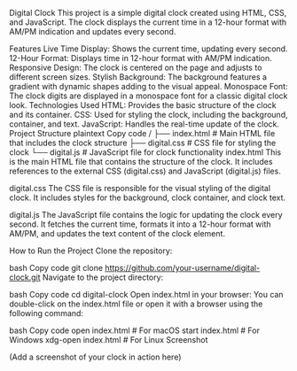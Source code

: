 Digital Clock
This project is a simple digital clock created using HTML, CSS, and JavaScript. The clock displays the current time in a 12-hour format with AM/PM indication and updates every second.

Features
Live Time Display: Shows the current time, updating every second.
12-Hour Format: Displays time in 12-hour format with AM/PM indication.
Responsive Design: The clock is centered on the page and adjusts to different screen sizes.
Stylish Background: The background features a gradient with dynamic shapes adding to the visual appeal.
Monospace Font: The clock digits are displayed in a monospace font for a classic digital clock look.
Technologies Used
HTML: Provides the basic structure of the clock and its container.
CSS: Used for styling the clock, including the background, container, and text.
JavaScript: Handles the real-time update of the clock.
Project Structure
plaintext
Copy code
/
├── index.html       # Main HTML file that includes the clock structure
├── digital.css      # CSS file for styling the clock
└── digital.js       # JavaScript file for clock functionality
index.html
This is the main HTML file that contains the structure of the clock. It includes references to the external CSS (digital.css) and JavaScript (digital.js) files.

digital.css
The CSS file is responsible for the visual styling of the digital clock. It includes styles for the background, clock container, and clock text.

digital.js
The JavaScript file contains the logic for updating the clock every second. It fetches the current time, formats it into a 12-hour format with AM/PM, and updates the text content of the clock element.

How to Run the Project
Clone the repository:

bash
Copy code
git clone https://github.com/your-username/digital-clock.git
Navigate to the project directory:

bash
Copy code
cd digital-clock
Open index.html in your browser:
You can double-click on the index.html file or open it with a browser using the following command:

bash
Copy code
open index.html   # For macOS
start index.html  # For Windows
xdg-open index.html # For Linux
Screenshot

(Add a screenshot of your clock in action here)
